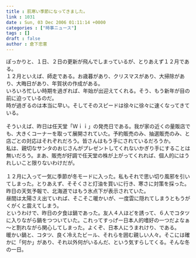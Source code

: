 ```yaml
---
title : 肌寒い季節になってきました。
link : 1031
date : Sun, 03 Dec 2006 01:11:14 +0000
categories : ["時事ニュース"]
tags : []
draft : false
author : 倉下忠憲
---
```


ぽっかりと、１日、２日の更新が飛んでしまっているが、とりあえず１２月である。<BR>１２月といえば、師走である。お歳暮があり、クリスマスがあり、大掃除があり、大晦日があり、年賀状の作成がある。<BR>いろいろ忙しい時期を過ぎれば、年始が出迎えてくれる。そう、もう新年が目の前に迫っているのだ。<BR>時が過ぎるのは本当に早い。そしてそのスピードは徐々に徐々に速くなってきている。<BR><BR>そういえば、昨日は任天堂「Ｗｉｉ」の発売日である。我が家の近くの量販店でも、大きくコーナーを取って展開されていた。予約販売のみ、抽選販売のみ、と店ごとの対応はそれぞれだろう。皆さんはもう手にされているだろうか。<BR>私は、親切なサンタのおじさんがプレゼントしてくれないかぎり手にすることは無いだろう。まあ、販売が好調で任天堂の株が上がってくれれば、個人的にはうれしいこと限りないわけだが。<BR><BR>１２月に入って一気に季節が冬モードに入った。私もそれで思い切り風邪を引いてしまった。とりあえず、そそくさと灯油を買いに行き、寒さに対策を採った。<BR>昨日の天気予報で、北海道ではもう氷点下が表示されていた。<BR>昼間は太陽さえ出ていれば、そこそこ暖かいが、一度雲に隠れてしまうともうがくがくと震えてしまう。<BR>というわけで、昨日の夕食は鍋であった。友人４人ほどを誘って、６人でコタツに入りながら鍋をつついていた。これってすっげー日本人的嗜好の一つだよなぁ～と割れながら関心してしまった。よくぞ、日本人にうまれけり、である。<BR>暖かい鍋と、コタツ、良く冷えたビール、それらを囲む親しい人々。そこには確かに「何か」があり、それ以外何がいるんだ、という気すらしてくる。そんな冬の一日。<BR><BR><br><br>
